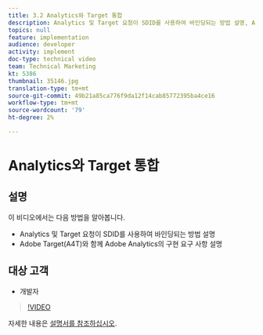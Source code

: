 ```yaml
---
title: 3.2 Analytics와 Target 통합
description: Analytics 및 Target 요청이 SDID를 사용하여 바인딩되는 방법 설명, A4T를 사용하여 adobe Analytics에 대한 구현 요구 사항 설명
topics: null
feature: implementation
audience: developer
activity: implement
doc-type: technical video
team: Technical Marketing
kt: 5386
thumbnail: 35146.jpg
translation-type: tm+mt
source-git-commit: 49b21a85ca776f9da12f14cab85772395ba4ce16
workflow-type: tm+mt
source-wordcount: '79'
ht-degree: 2%

---
```



# Analytics와 Target 통합

## 설명

이 비디오에서는 다음 방법을 알아봅니다.

* Analytics 및 Target 요청이 SDID를 사용하여 바인딩되는 방법 설명
* Adobe Target(A4T)와 함께 Adobe Analytics의 구현 요구 사항 설명

## 대상 고객

* 개발자

>[!VIDEO](https://video.tv.adobe.com/v/35146/?quality=12)

자세한 내용은 [설명서를 참조하십시오](https://docs.adobe.com/content/help/en/target/using/integrate/a4t/a4timplementation.html).
